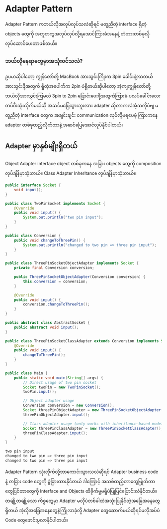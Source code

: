 # Adapter Pattern

Adapter Pattern ကဘယ်လိုအလုပ်လုပ်သလဲဆိုရင် မတူညီတဲ့ interface ရှိတဲ့ objects တွေကို အတူတကွအလုပ်လုပ်လို့ရအောင်ကြားခံအနေနဲ့ တံတားတစ်ခုလို လုပ်ဆောင်ပေးတာဖစ်တယ်။

### ဘယ်လိုနေရာတွေမှာအသုံး၀င်သလဲ?

ဥပမာဆိုပါတော့ ကျွန်တော်တို့ MacBook အားသွင်းကြိုးက 3pin ခေါင်းနဲ့လာတယ် အားသွင်းဖို့အတွက် ရှိတဲ့အပေါက်က 2pin ပဲရှိတယ်ဆိုပါတော့ အဲ့ကျကျွန်တော်တို့ဘယ်လိုအားသွင်းကြမလဲ 3pin to 2pin ပြောင်းပေးဖို့အတွက်ကြားခံ ပလပ်ခေါ်င်းလေးတပ်ပီးသုံးလိုက်မယ်ဆို အဆင်မပြေသွားဘူးလား adapter ဆိုတာကလဲအဲ့သလိုပဲဗျ မတူညီတဲ့ 
interface တွေက အချင်းချင်း communication လုပ်လို့မရပေမဲ့ ကြားကနေ adapter တစ်ခုထည့်လိုက်တာနဲ့ အဆင်ပြေအောင်လုပ်နိုင်ပါတယ်။


## Adapter မှာနှစ်မျိုးရှိတယ်

Object Adapter interface object တစ်ခုကနေ အခြား objects တွေကို composition လုပ်ချိန်မှာသုံးတယ်။
Class Adapter Inheritance လုပ်ချိန်မှာသုံးတယ်။

```java
public interface Socket {
    void input();
}

public class TwoPinSocket implements Socket {
    @Override
    public void input() {
        System.out.println("two pin input");
    }
}

public class Conversion {
    public void changeToThreePin() {
        System.out.println("changed to two pin => three pin input");
    }
}

public class ThreePinSocketObjectAdapter implements Socket {
    private final Conversion conversion;

    public ThreePinSocketObjectAdapter(Conversion conversion) {
        this.conversion = conversion;
    }

    @Override
    public void input() {
        conversion.changeToThreePin();
    }
}
```
```java
public abstract class AbstractSocket {
    public abstract void input();
}

public class ThreePinSocketClassAdapter extends Conversion implements Socket {
    @Override
    public void input() {
        changeToThreePin();
    }
}
```

```java
public class Main {
    public static void main(String[] args) {
        // Direct usage of two pin socket
        Socket twoPin = new TwoPinSocket();
        twoPin.input();

        // Object adapter usage
        Conversion conversion = new Conversion();
        Socket threePinObjectAdapter = new ThreePinSocketObjectAdapter(conversion);
        threePinObjectAdapter.input();

        // Class adapter usage (only works with inheritance-based model)
        Socket threePinClassAdapter = new ThreePinSocketClassAdapter();
        threePinClassAdapter.input();
    }
}
```

```csharp
two pin input
changed to two pin => three pin input
changed to two pin => three pin input
```

Adapter Pattern သုံးလိုက်လို့ဘာကောင်းသွားသလဲဆိုရင် Adapter business code နဲ့ တခြား code တွေကို ခွဲခြားထားနိုင်တယ် ဒါကြောင့် အသစ်ထည့်တာတွေဖြုတ်တာတွေပြင်တာတွေကို Interface and Objects ထိခိုက်မှု့မရှိပဲပြုပြင်ပြောင်းလဲနိုင်တယ်။ တချို့တချို့သော ကိစ္စတွေမှာ Adapter မလိုပဲတစ်ခါထဲအသုံးပြုနိုင်တဲ့အခြေအနေတွေရှိတယ် အဲ့လိုအခြေအနေတွေနဲ့ကြုံလာခဲ့လို့ Adapter တွေဆောက်မယ်ဆိုရင်မလိုအပ်ပဲ Code တွေဖောင်းပွလာနိုင်ပါတယ်။